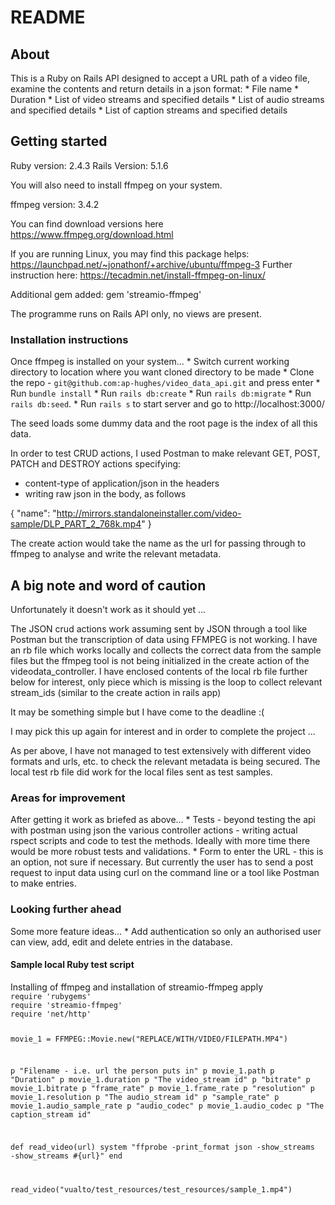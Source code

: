 # README
<h2>About</h2>
This is a Ruby on Rails API designed to accept a URL path of a video file, examine the contents and return details in a json format:
* File name
* Duration
* List of video streams and specified details
* List of audio streams and specified details
* List of caption streams and specified details

<h2>Getting started</h2>
Ruby version: 2.4.3
Rails Version: 5.1.6

You will also need to install ffmpeg on your system.

ffmpeg version: 3.4.2

You can find download versions here https://www.ffmpeg.org/download.html

If you are running Linux, you may find this package helps: https://launchpad.net/~jonathonf/+archive/ubuntu/ffmpeg-3
Further instruction here: https://tecadmin.net/install-ffmpeg-on-linux/

Additional gem added:
gem 'streamio-ffmpeg'

The programme runs on Rails API only, no views are present.

<h3>Installation instructions</h3>
Once ffmpeg is installed on your system...
* Switch current working directory to location where you want cloned directory to be made
* Clone the repo - <code>git@github.com:ap-hughes/video_data_api.git</code> and press enter
* Run <code>bundle install</code>
* Run <code>rails db:create</code>
* Run <code>rails db:migrate</code>
* Run <code>rails db:seed</code>.
* Run <code>rails s</code> to start server and go to http://localhost:3000/

The seed loads some dummy data and the root page is the index of all this data.

In order to test CRUD actions, I used Postman to make relevant GET, POST, PATCH and DESTROY actions specifying:
* content-type of application/json in the headers
* writing raw json in the body, as follows

{
  "name": "http://mirrors.standaloneinstaller.com/video-sample/DLP_PART_2_768k.mp4"
}

The create action would take the name as the url for passing through to ffmpeg to analyse and write the relevant metadata.

<h2>A big note and word of caution</h2>
Unfortunately it doesn't work as it should yet ...

The JSON crud actions work assuming sent by JSON through a tool like Postman but the transcription of data using FFMPEG is not working. I have an rb file which works locally and collects the correct data from the sample files but the ffmpeg tool is not being initialized in the create action of the videodata_controller. I have enclosed contents of the local rb file further below for interest, only piece which is missing is the loop to collect relevant stream_ids (similar to the create action in rails app)

It may be something simple but I have come to the deadline :(

I may pick this up again for interest and in order to complete the project ...

As per above, I have not managed to test extensively with different video formats and urls, etc. to check the relevant metadata is being secured. The local test rb file did work for the local files sent as test samples.

<h3>Areas for improvement</h3>
After getting it work as briefed as above...
* Tests - beyond testing the api with postman using json the various controller actions - writing actual rspect scripts and code to test the methods. Ideally with more time there would be more robust tests and validations.
* Form to enter the URL - this is an option, not sure if necessary. But currently the user has to send a post request to input data using curl on the command line or a tool like Postman to make entries.

<h3>Looking further ahead</h3>
Some more feature ideas...
* Add authentication so only an authorised user can view, add, edit and delete entries in the database.

<h4>Sample local Ruby test script</h4>
Installing of ffmpeg and installation of streamio-ffmpeg apply

<code>
require 'rubygems'
require 'streamio-ffmpeg'
require 'net/http'

movie_1 = FFMPEG::Movie.new("REPLACE/WITH/VIDEO/FILEPATH.MP4")

p "Filename - i.e. url the person puts in"
p movie_1.path
p "Duration"
p movie_1.duration
p "The video_stream id"
p "bitrate"
p movie_1.bitrate
p "frame_rate"
p movie_1.frame_rate
p "resolution"
p movie_1.resolution
p "The audio_stream id"
p "sample_rate"
p movie_1.audio_sample_rate
p "audio_codec"
p movie_1.audio_codec
p "The caption_stream id"

def read_video(url)
  system "ffprobe -print_format json -show_streams -show_streams #{url}"
end

read_video("vualto/test_resources/test_resources/sample_1.mp4")
</code>

